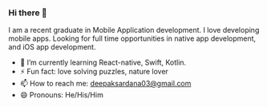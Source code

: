 ### Hi there 👋

I am a recent graduate in Mobile Application development. I love developing mobile apps. Looking for full time opportunities in native app development, and iOS app development.

- 🌱 I’m currently learning React-native, Swift, Kotlin.
- ⚡ Fun fact: love solving puzzles, nature lover
- 📫 How to reach me: deepaksardana03@gmail.com
- 😄 Pronouns: He/His/Him
